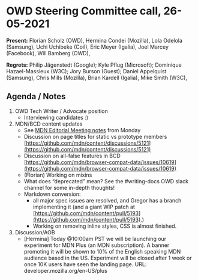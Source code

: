 # OWD Steering Committee call, 26-05-2021

**Present:** Florian Scholz (OWD), Hermina Condei (Mozilla), Lola Odelola (Samsung), Uchi Uchibeke (Coil), Eric Meyer (Igalia), Joel Marcey (Facebook), Will Bamberg (OWD),

**Regrets:** Philip Jägenstedt (Google); Kyle Pflug (Microsoft); Dominique Hazael-Massieux (W3C); Jory Burson (Guest); Daniel Appelquist (Samsung), Chris Mills (Mozilla), Brian Kardell (Igalia), Mike Smith (W3C), 

## Agenda / Notes


1. OWD Tech Writer / Advocate position
    - Interviewing candidates :)
2. MDN/BCD content updates
    - See [MDN Editorial Meeting notes](https://docs.google.com/document/d/1ANeo9ZlQMLPrX_4xsQXkItEnXCAOJYoVQQrZqLQEKlI/edit#) from Monday
    - Discussion on page titles for static vs prototype members [https://github.com/mdn/content/discussions/5121](https://github.com/mdn/content/discussions/5121)
    - Discussion on all-false features in BCD [https://github.com/mdn/browser-compat-data/issues/10619](https://github.com/mdn/browser-compat-data/issues/10619) 
    - (Florian) Working on mixins
    - What does “deprecated” mean? See the #writing-docs OWD slack channel for some in-depth thoughts!
    - Markdown conversion:
        - all major spec issues are resolved, and Gregor has a branch implementing it (and a giant WIP patch at [https://github.com/mdn/content/pull/5193](https://github.com/mdn/content/pull/5193).)
        - Working on removing inline styles, CSS is almost finished.   
3. Discussion/AOB
    - [Hermina] Today @10:00am PST we will be launching our experiment for MDN Plus (an MDN subscription). A banner promoting it will be shown to 10% of the English speaking MDN audience based in the US. Experiment will be closed after 1 week or once 10K users have seen the landing page. 
    URL: developer.mozilla.org/en-US/plus

